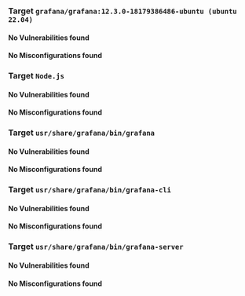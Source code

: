 
### Target `grafana/grafana:12.3.0-18179386486-ubuntu (ubuntu 22.04)`
#### No Vulnerabilities found
#### No Misconfigurations found
### Target `Node.js`
#### No Vulnerabilities found
#### No Misconfigurations found
### Target `usr/share/grafana/bin/grafana`
#### No Vulnerabilities found
#### No Misconfigurations found
### Target `usr/share/grafana/bin/grafana-cli`
#### No Vulnerabilities found
#### No Misconfigurations found
### Target `usr/share/grafana/bin/grafana-server`
#### No Vulnerabilities found
#### No Misconfigurations found

